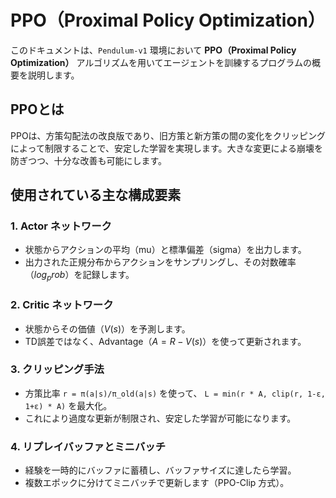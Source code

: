 # PPO（Proximal Policy Optimization）

このドキュメントは、`Pendulum-v1` 環境において **PPO（Proximal Policy Optimization）** アルゴリズムを用いてエージェントを訓練するプログラムの概要を説明します。

## PPOとは

PPOは、方策勾配法の改良版であり、旧方策と新方策の間の変化をクリッピングによって制限することで、安定した学習を実現します。大きな変更による崩壊を防ぎつつ、十分な改善も可能にします。

## 使用されている主な構成要素

### 1. Actor ネットワーク

* 状態からアクションの平均（mu）と標準偏差（sigma）を出力します。
* 出力された正規分布からアクションをサンプリングし、その対数確率（$`log_prob`$）を記録します。

### 2. Critic ネットワーク

* 状態からその価値（$`V(s)`$）を予測します。
* TD誤差ではなく、Advantage（$`A=R-V(s)`$）を使って更新されます。

### 3. クリッピング手法

* 方策比率 `r = π(a|s)/π_old(a|s)` を使って、
  `L = min(r * A, clip(r, 1-ε, 1+ε) * A)` を最大化。
* これにより過度な更新が制限され、安定した学習が可能になります。

### 4. リプレイバッファとミニバッチ

* 経験を一時的にバッファに蓄積し、バッファサイズに達したら学習。
* 複数エポックに分けてミニバッチで更新します（PPO-Clip 方式）。